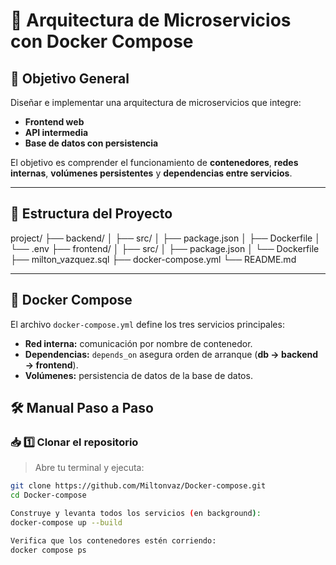# 🚀 Arquitectura de Microservicios con Docker Compose

## 🎯 Objetivo General
Diseñar e implementar una arquitectura de microservicios que integre:

- **Frontend web**  
- **API intermedia**  
- **Base de datos con persistencia**  

El objetivo es comprender el funcionamiento de **contenedores**, **redes internas**, **volúmenes persistentes** y **dependencias entre servicios**.

---

## 📂 Estructura del Proyecto

project/
├── backend/
│ ├── src/
│ ├── package.json
│ ├── Dockerfile
│ └── .env
├── frontend/
│ ├── src/
│ ├── package.json
│ └── Dockerfile
├── milton_vazquez.sql
├── docker-compose.yml
└── README.md


---

## 🐳 Docker Compose

El archivo `docker-compose.yml` define los tres servicios principales:

- **Red interna:** comunicación por nombre de contenedor.  
- **Dependencias:** `depends_on` asegura orden de arranque (**db → backend → frontend**).  
- **Volúmenes:** persistencia de datos de la base de datos.

## 🛠️ Manual Paso a Paso

### 📥 1️⃣ Clonar el repositorio
> Abre tu terminal y ejecuta:

```bash
git clone https://github.com/Miltonvaz/Docker-compose.git
cd Docker-compose

Construye y levanta todos los servicios (en background):
docker-compose up --build

Verifica que los contenedores estén corriendo:
docker compose ps
